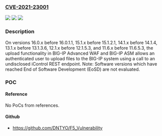 ### [CVE-2021-23001](https://cve.mitre.org/cgi-bin/cvename.cgi?name=CVE-2021-23001)
![](https://img.shields.io/static/v1?label=Product&message=BIG-IP%20Advanced%20WAF%20and%20BIG-IP%20ASM&color=blue)
![](https://img.shields.io/static/v1?label=Version&message=16.0.x%20before%2016.0.1.1%2C%2015.1.x%20before%2015.1.2.1%2C%2014.1.x%20before%2014.1.4%2C%2013.1.x%20before%2013.1.3.6%2C%2012.1.x%20before%2012.1.5.3%2C%2011.6.x%20before%2011.6.5.3%20&color=brightgreen)
![](https://img.shields.io/static/v1?label=Vulnerability&message=DoS&color=brightgreen)

### Description

On versions 16.0.x before 16.0.1.1, 15.1.x before 15.1.2.1, 14.1.x before 14.1.4, 13.1.x before 13.1.3.6, 12.1.x before 12.1.5.3, and 11.6.x before 11.6.5.3, the upload functionality in BIG-IP Advanced WAF and BIG-IP ASM allows an authenticated user to upload files to the BIG-IP system using a call to an undisclosed iControl REST endpoint. Note: Software versions which have reached End of Software Development (EoSD) are not evaluated.

### POC

#### Reference
No PoCs from references.

#### Github
- https://github.com/DNTYO/F5_Vulnerability

